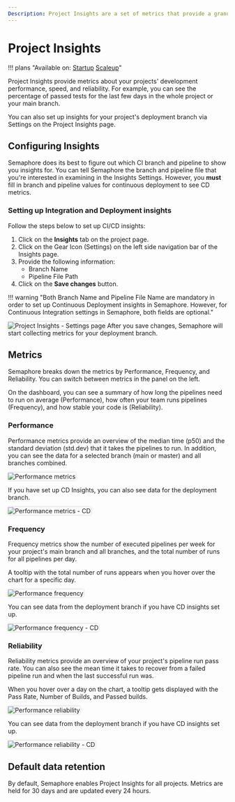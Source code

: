 ```yaml
---
Description: Project Insights are a set of metrics that provide a granular view of your project.
---
```

# Project Insights

!!! plans "Available on: <span class="plans-box">[Startup](/account-management/startup-plan/)</span> <span class="plans-box">[Scaleup](/account-management/scaleup-plan/)</span>"

Project Insights provide metrics about your projects' development performance, speed, and reliability. For example, you can
see the percentage of passed tests for the last few days in the whole project or your main branch.

You can also set up insights for your project's deployment branch via Settings on the Project Insights page.

## Configuring Insights

Semaphore does its best to figure out which CI branch and pipeline to show you insights for. You can tell Semaphore the branch and pipeline file that you're interested in examining in the Insights Settings.
However, you **must** fill in branch and pipeline values for continuous deployment to see  CD metrics.

### Setting up Integration and Deployment insights

Follow the steps below to set up CI/CD insights:

1. Click on the **Insights** tab on the project page.
2. Click on the Gear Icon (Settings) on the left side navigation bar of the Insights page.
3. Provide the following information:
    - Branch Name
    - Pipeline File Path
4. Click on the **Save changes** button.

!!! warning "Both Branch Name and Pipeline File Name are mandatory in order to set up Continuous Deployment insights in Semaphore. However, for Continuous Integration settings in Semaphore, both fields are optional."

<img style="box-shadow: 0 0 5px #ccc" src="/score/img/settings.png" alt="Project Insights - Settings page">
After you save changes, Semaphore will start collecting metrics for your deployment branch.


## Metrics
Semaphore breaks down the metrics by Performance, Frequency, and Reliability. You can switch between metrics in the panel
on the left.

On the dashboard, you can see a summary of how long the pipelines need to run on average (Performance), how often
your team runs pipelines (Frequency), and how stable your code is (Reliability).

### Performance
Performance metrics provide an overview of the median time (p50) and the standard deviation (std.dev) that it takes the 
pipelines to run. In addition, you can see the data for a selected branch (main or master) and all branches combined.

<img style="box-shadow: 0 0 5px #ccc" src="/score/img/perf.png" alt="Performance metrics">

If you have set up CD Insights, you can also see data for the deployment branch.

<img style="box-shadow: 0 0 5px #ccc" src="/score/img/cd_perf.png" alt="Performance metrics - CD">

### Frequency
Frequency metrics show the number of executed pipelines per week for your project's main branch and all 
branches, and the total number of runs for all pipelines per day.

A tooltip with the total number of runs appears when you hover over the chart for a specific day.

<img style="box-shadow: 0 0 5px #ccc" src="/score/img/ci_freq.png" alt="Performance frequency">

You can see data from the deployment branch if you have CD insights set up.

<img style="box-shadow: 0 0 5px #ccc" src="/score/img/cd_freq.png" alt="Performance frequency - CD">

### Reliability

Reliability metrics provide an overview of your project's pipeline run pass rate. You can also see the 
mean time it takes to recover from a failed pipeline run and when the last successful run was.

When you hover over a day on the chart, a tooltip gets displayed with the Pass Rate, Number of Builds, and Passed builds.

<img style="box-shadow: 0 0 5px #ccc" src="/score/img/ci_rel.png" alt="Performance reliability">

You can see data from the deployment branch if you have CD insights set up.

<img style="box-shadow: 0 0 5px #ccc" src="/score/img/cd_rel.png" alt="Performance reliability - CD">


## Default data retention

By default, Semaphore enables Project Insights for all projects. 
Metrics are held for 30 days and are updated every 24 hours.
